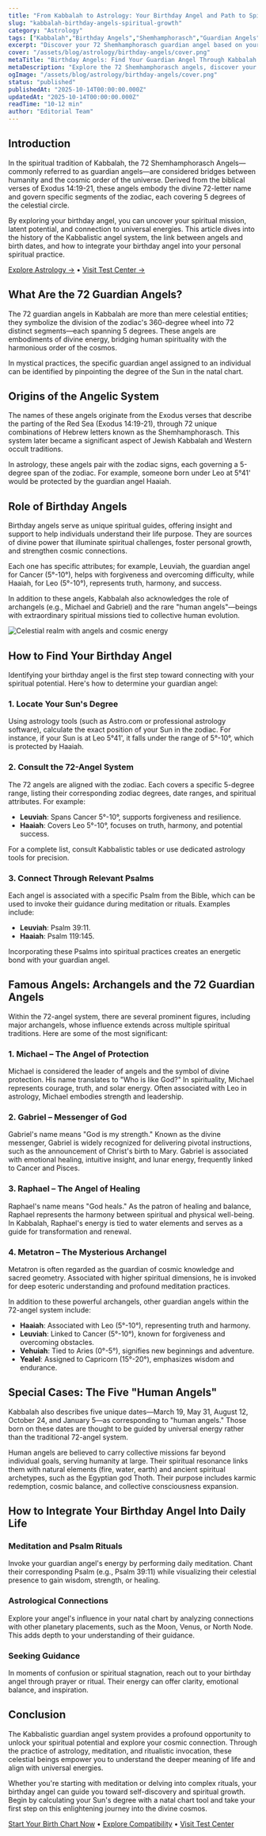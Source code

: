 ```yaml
---
title: "From Kabbalah to Astrology: Your Birthday Angel and Path to Spiritual Growth"
slug: "kabbalah-birthday-angels-spiritual-growth"
category: "Astrology"
tags: ["Kabbalah","Birthday Angels","Shemhamphorasch","Guardian Angels","Spiritual Growth","Divine Guidance"]
excerpt: "Discover your 72 Shemhamphorasch guardian angel based on your birth date and learn how to connect with your spiritual mission through Kabbalistic wisdom."
cover: "/assets/blog/astrology/birthday-angels/cover.png"
metaTitle: "Birthday Angels: Find Your Guardian Angel Through Kabbalah and Astrology"
metaDescription: "Explore the 72 Shemhamphorasch angels, discover your birthday angel, and learn how to integrate divine guidance into your spiritual practice."
ogImage: "/assets/blog/astrology/birthday-angels/cover.png"
status: "published"
publishedAt: "2025-10-14T00:00:00.000Z"
updatedAt: "2025-10-14T00:00:00.000Z"
readTime: "10-12 min"
author: "Editorial Team"
---
```


## Introduction

In the spiritual tradition of Kabbalah, the 72 Shemhamphorasch Angels—commonly referred to as guardian angels—are considered bridges between humanity and the cosmic order of the universe. Derived from the biblical verses of Exodus 14:19-21, these angels embody the divine 72-letter name and govern specific segments of the zodiac, each covering 5 degrees of the celestial circle.

By exploring your birthday angel, you can uncover your spiritual mission, latent potential, and connection to universal energies. This article dives into the history of the Kabbalistic angel system, the link between angels and birth dates, and how to integrate your birthday angel into your personal spiritual practice.

[Explore Astrology →](/astrology) • [Visit Test Center →](/tests)

## What Are the 72 Guardian Angels?

The 72 guardian angels in Kabbalah are more than mere celestial entities; they symbolize the division of the zodiac's 360-degree wheel into 72 distinct segments—each spanning 5 degrees. These angels are embodiments of divine energy, bridging human spirituality with the harmonious order of the cosmos.

In mystical practices, the specific guardian angel assigned to an individual can be identified by pinpointing the degree of the Sun in the natal chart.

## Origins of the Angelic System

The names of these angels originate from the Exodus verses that describe the parting of the Red Sea (Exodus 14:19-21), through 72 unique combinations of Hebrew letters known as the Shemhamphorasch. This system later became a significant aspect of Jewish Kabbalah and Western occult traditions.

In astrology, these angels pair with the zodiac signs, each governing a 5-degree span of the zodiac. For example, someone born under Leo at 5°41' would be protected by the guardian angel Haaiah.

## Role of Birthday Angels

Birthday angels serve as unique spiritual guides, offering insight and support to help individuals understand their life purpose. They are sources of divine power that illuminate spiritual challenges, foster personal growth, and strengthen cosmic connections.

Each one has specific attributes; for example, Leuviah, the guardian angel for Cancer (5°-10°), helps with forgiveness and overcoming difficulty, while Haaiah, for Leo (5°-10°), represents truth, harmony, and success.

In addition to these angels, Kabbalah also acknowledges the role of archangels (e.g., Michael and Gabriel) and the rare "human angels"—beings with extraordinary spiritual missions tied to collective human evolution.

![Celestial realm with angels and cosmic energy](/assets/blog/astrology/birthday-angels/inline-1.png)

## How to Find Your Birthday Angel

Identifying your birthday angel is the first step toward connecting with your spiritual potential. Here's how to determine your guardian angel:

### 1. Locate Your Sun's Degree
Using astrology tools (such as Astro.com or professional astrology software), calculate the exact position of your Sun in the zodiac. For instance, if your Sun is at Leo 5°41', it falls under the range of 5°-10°, which is protected by Haaiah.

### 2. Consult the 72-Angel System
The 72 angels are aligned with the zodiac. Each covers a specific 5-degree range, listing their corresponding zodiac degrees, date ranges, and spiritual attributes. For example:

- **Leuviah**: Spans Cancer 5°-10°, supports forgiveness and resilience.
- **Haaiah**: Covers Leo 5°-10°, focuses on truth, harmony, and potential success.

For a complete list, consult Kabbalistic tables or use dedicated astrology tools for precision.

### 3. Connect Through Relevant Psalms
Each angel is associated with a specific Psalm from the Bible, which can be used to invoke their guidance during meditation or rituals. Examples include:

- **Leuviah**: Psalm 39:11.
- **Haaiah**: Psalm 119:145.

Incorporating these Psalms into spiritual practices creates an energetic bond with your guardian angel.

## Famous Angels: Archangels and the 72 Guardian Angels

Within the 72-angel system, there are several prominent figures, including major archangels, whose influence extends across multiple spiritual traditions. Here are some of the most significant:

### 1. Michael – The Angel of Protection
Michael is considered the leader of angels and the symbol of divine protection. His name translates to "Who is like God?" In spirituality, Michael represents courage, truth, and solar energy. Often associated with Leo in astrology, Michael embodies strength and leadership.

### 2. Gabriel – Messenger of God
Gabriel's name means "God is my strength." Known as the divine messenger, Gabriel is widely recognized for delivering pivotal instructions, such as the announcement of Christ's birth to Mary. Gabriel is associated with emotional healing, intuitive insight, and lunar energy, frequently linked to Cancer and Pisces.

### 3. Raphael – The Angel of Healing
Raphael's name means "God heals." As the patron of healing and balance, Raphael represents the harmony between spiritual and physical well-being. In Kabbalah, Raphael's energy is tied to water elements and serves as a guide for transformation and renewal.

### 4. Metatron – The Mysterious Archangel
Metatron is often regarded as the guardian of cosmic knowledge and sacred geometry. Associated with higher spiritual dimensions, he is invoked for deep esoteric understanding and profound meditation practices.

In addition to these powerful archangels, other guardian angels within the 72-angel system include:

- **Haaiah**: Associated with Leo (5°-10°), representing truth and harmony.
- **Leuviah**: Linked to Cancer (5°-10°), known for forgiveness and overcoming obstacles.
- **Vehuiah**: Tied to Aries (0°-5°), signifies new beginnings and adventure.
- **Yealel**: Assigned to Capricorn (15°-20°), emphasizes wisdom and endurance.

## Special Cases: The Five "Human Angels"

Kabbalah also describes five unique dates—March 19, May 31, August 12, October 24, and January 5—as corresponding to "human angels." Those born on these dates are thought to be guided by universal energy rather than the traditional 72-angel system.

Human angels are believed to carry collective missions far beyond individual goals, serving humanity at large. Their spiritual resonance links them with natural elements (fire, water, earth) and ancient spiritual archetypes, such as the Egyptian god Thoth. Their purpose includes karmic redemption, cosmic balance, and collective consciousness expansion.

## How to Integrate Your Birthday Angel Into Daily Life

### Meditation and Psalm Rituals
Invoke your guardian angel's energy by performing daily meditation. Chant their corresponding Psalm (e.g., Psalm 39:11) while visualizing their celestial presence to gain wisdom, strength, or healing.

### Astrological Connections
Explore your angel's influence in your natal chart by analyzing connections with other planetary placements, such as the Moon, Venus, or North Node. This adds depth to your understanding of their guidance.

### Seeking Guidance
In moments of confusion or spiritual stagnation, reach out to your birthday angel through prayer or ritual. Their energy can offer clarity, emotional balance, and inspiration.

## Conclusion

The Kabbalistic guardian angel system provides a profound opportunity to unlock your spiritual potential and explore your cosmic connection. Through the practice of astrology, meditation, and ritualistic invocation, these celestial beings empower you to understand the deeper meaning of life and align with universal energies.

Whether you're starting with meditation or delving into complex rituals, your birthday angel can guide you toward self-discovery and spiritual growth. Begin by calculating your Sun's degree with a natal chart tool and take your first step on this enlightening journey into the divine cosmos.

[Start Your Birth Chart Now](/astrology) • [Explore Compatibility](/astrology) • [Visit Test Center](/tests)
